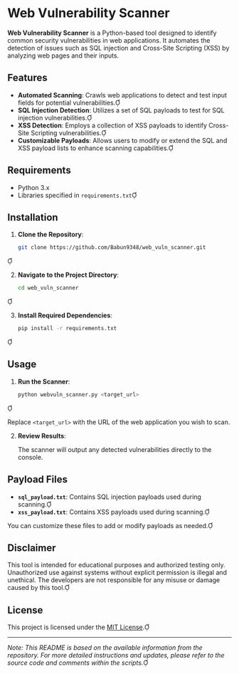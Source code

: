 # Web Vulnerability Scanner

**Web Vulnerability Scanner** is a Python-based tool designed to identify common security vulnerabilities in web applications. It automates the detection of issues such as SQL injection and Cross-Site Scripting (XSS) by analyzing web pages and their inputs.

## Features

- **Automated Scanning**: Crawls web applications to detect and test input fields for potential vulnerabilities.
- **SQL Injection Detection**: Utilizes a set of SQL payloads to test for SQL injection vulnerabilities.
- **XSS Detection**: Employs a collection of XSS payloads to identify Cross-Site Scripting vulnerabilities.
- **Customizable Payloads**: Allows users to modify or extend the SQL and XSS payload lists to enhance scanning capabilities.

## Requirements

- Python 3.x
- Libraries specified in `requirements.txt`

## Installation

1. **Clone the Repository**:

   ```bash
   git clone https://github.com/Babun9348/web_vuln_scanner.git
   ```


2. **Navigate to the Project Directory**:

   ```bash
   cd web_vuln_scanner
   ```


3. **Install Required Dependencies**:

   ```bash
   pip install -r requirements.txt
   ```


## Usage

1. **Run the Scanner**:

   ```bash
   python webvuln_scanner.py <target_url>
   ```


   Replace `<target_url>` with the URL of the web application you wish to scan.

2. **Review Results**:

   The scanner will output any detected vulnerabilities directly to the console.

## Payload Files

- **`sql_payload.txt`**: Contains SQL injection payloads used during scanning.
- **`xss_payload.txt`**: Contains XSS payloads used during scanning.

You can customize these files to add or modify payloads as needed.

## Disclaimer

This tool is intended for educational purposes and authorized testing only. Unauthorized use against systems without explicit permission is illegal and unethical. The developers are not responsible for any misuse or damage caused by this tool.

## License

This project is licensed under the [MIT License](LICENSE).

---

*Note: This README is based on the available information from the repository. For more detailed instructions and updates, please refer to the source code and comments within the scripts.* 
